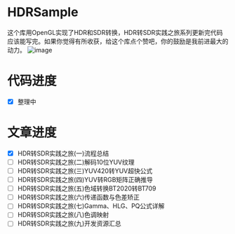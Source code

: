 # HDRSample
这个库用OpenGL实现了HDR和SDR转换，HDR转SDR实践之旅系列更新完代码应该能写完。如果你觉得有所收获，给这个库点个赞吧，你的鼓励是我前进最大的动力。
![image](https://user-images.githubusercontent.com/4536178/222448632-f8dbfb59-11bc-4c5e-a0eb-e34f1dc72431.png)




# 代码进度
- [x] 整理中

# 文章进度

- [x] HDR转SDR实践之旅(一)流程总结
- [ ] HDR转SDR实践之旅(二)解码10位YUV纹理 
- [ ] HDR转SDR实践之旅(三)YUV420转YUV超快公式
- [ ] HDR转SDR实践之旅(四)YUV转RGB矩阵正确推导 
- [ ] HDR转SDR实践之旅(五)色域转换BT2020转BT709 
- [ ] HDR转SDR实践之旅(六)传递函数与色差矫正
- [ ] HDR转SDR实践之旅(七)Gamma、HLG、PQ公式详解 
- [ ] HDR转SDR实践之旅(八)色调映射 
- [ ] HDR转SDR实践之旅(九)开发资源汇总 
